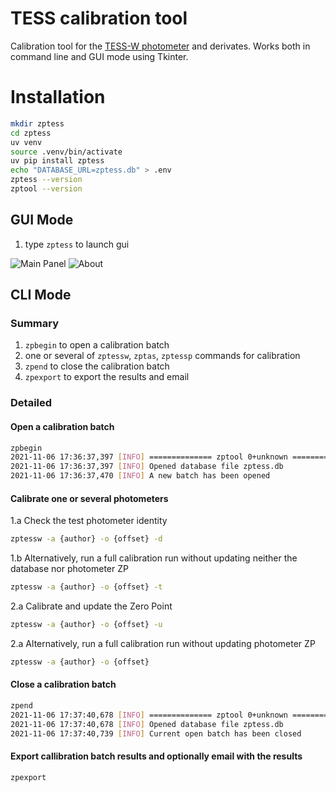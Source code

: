 # TESS calibration tool

Calibration tool for the [TESS-W photometer](https://tess.stars4all.eu/) and derivates.
Works both in command line and GUI mode using Tkinter.

# Installation

```bash
mkdir zptess
cd zptess
uv venv
source .venv/bin/activate
uv pip install zptess
echo "DATABASE_URL=zptess.db" > .env
zptess --version
zptool --version
```

## GUI Mode

1. type `zptess` to launch gui

![Main Panel](doc/image/main.png)
![About](doc/image/about.png)

## CLI Mode

### Summary

1. `zpbegin` to open a calibration batch
2. one or several of `zptessw`, `zptas`, `zptessp` commands for calibration
3. `zpend` to close the calibration batch
4. `zpexport` to export the results and email

### Detailed

#### Open a calibration batch
```bash
zpbegin
2021-11-06 17:36:37,397 [INFO] ============== zptool 0+unknown ==============
2021-11-06 17:36:37,397 [INFO] Opened database file zptess.db
2021-11-06 17:36:37,470 [INFO] A new batch has been opened
```

#### Calibrate one or several photometers

1.a Check the test photometer identity
```bash
zptessw -a {author} -o {offset} -d
````

1.b Alternatively, run a full calibration run without updating neither the database nor photometer ZP
```bash
zptessw -a {author} -o {offset} -t
````

2.a Calibrate and update the Zero Point
```bash
zptessw -a {author} -o {offset} -u
```

2.a Alternatively, run a full calibration run without updating photometer ZP
```bash
zptessw -a {author} -o {offset}
```

#### Close a calibration batch
```bash
zpend
2021-11-06 17:37:40,678 [INFO] ============== zptool 0+unknown ==============
2021-11-06 17:37:40,678 [INFO] Opened database file zptess.db
2021-11-06 17:37:40,739 [INFO] Current open batch has been closed
```
#### Export callibration batch results and optionally email with the results
```bash
zpexport
```